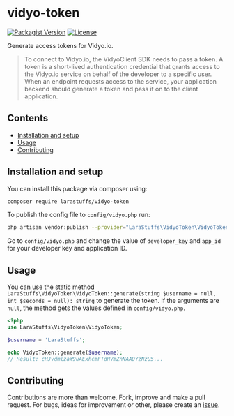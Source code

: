 # vidyo-token
[![Packagist Version](https://img.shields.io/packagist/v/larastuffs/vidyo-token)](https://packagist.org/packages/larastuffs/vidyo-token)
[![License](https://img.shields.io/badge/license-MIT-brightgreen.svg)](https://github.com/LaraStuffs/vidyo-token/blob/master/LICENSE)

Generate access tokens for Vidyo.io.

> To connect to Vidyo.io, the VidyoClient SDK needs to pass a token. A token is a short-lived authentication credential that grants access to the Vidyo.io service on behalf of the developer to a specific user. When an endpoint requests access to the service, your application backend should generate a token and pass it on to the client application.

## Contents
  - [Installation and setup](#installation-and-setup)
  - [Usage](#usage)
  - [Contributing](#contributing)

## Installation and setup
You can install this package via composer using:
```bash
composer require larastuffs/vidyo-token
```

To publish the config file to `config/vidyo.php` run:
```bash
php artisan vendor:publish --provider="LaraStuffs\VidyoToken\VidyoTokenServiceProvider"
```

Go to `config/vidyo.php` and change the value of `developer_key` and `app_id` for your developer key and application ID.

## Usage
You can use the static method `LaraStuffs\VidyoToken\VidyoToken::generate(string $username = null, int $seconds = null): string` to generate the token.
If the arguments are `null`, the method gets the values defined in `config/vidyo.php`.

```php
<?php
use LaraStuffs\VidyoToken\VidyoToken;

$username = 'LaraStuffs';

echo VidyoToken::generate($username);
// Result: cHJvdmlzaW9uAExhcmFTdHVmZnNAADYzNzU5...
```

## Contributing
Contributions are more than welcome. Fork, improve and make a pull request. For bugs, ideas for improvement or other, please create an [issue](https://github.com/LaraStuffs/vidyo-token/issues).
